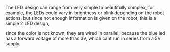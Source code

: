 The LED design can range from very simple to beautifully complex,
for example, the LEDs could vary in brightness or blink depending on the robot actions,
but since not enough information is given on the robot, this is a simple 2 LED design,

since the color is not known, they are wired in parallel, because the blue led has a forward voltage of more than 3V, which cant run in series from a 5V supply.
